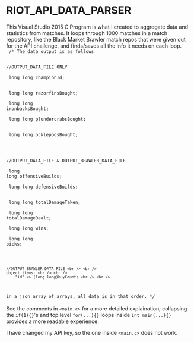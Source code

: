 # RIOT_API_DATA_PARSER
This Visual Studio 2015 C Program is what I created to aggregate data and statistics from matches. It loops through 1000 matches in a match repository, like the Black Market Brawler match repos that were given out for the API challenge, and finds/saves all the info it needs on each loop.
<br />
<code>
/* The data output is as follows <br /> <br />
	//OUTPUT_DATA_FILE ONLY <br /> <br />
	long long championId; <br /> <br />
	long long razorfinsBought; <br /> <br />
	long long ironbacksBought; <br /> <br />
	long long plundercrabsBought; <br /> <br />
	long long ocklepodsBought; <br /> <br />
	 <br /> <br />
	//OUTPUT_DATA_FILE & OUTPUT_BRAWLER_DATA_FILE <br /> <br />
	long long offensiveBuilds; <br /> <br />
	long long defensiveBuilds; <br /> <br />
	long long totalDamageTaken; <br /> <br />
	long long totalDamageDealt; <br /> <br />
	long long wins; <br /> <br />
	long long picks; <br /> <br />

	//OUTPUT_BRAWLER_DATA_FILE <br /> <br />
	object items; <br /> <br />
		"id" => (long long)buyCount; <br /> <br />

in a json array of arrays, all data is in that order. */
</code>
<br /><br />
See the comments in <code>&lt;main.c&gt;</code> for a more detailed explaination; collapsing the <code>if(1){}</code>'s and top level <code>for(...){}</code> loops inside <code>int main(...){}</code> provides a more readable experience.

I have changed my API key, so the one inside <code>&lt;main.c&gt;</code> does not work.
